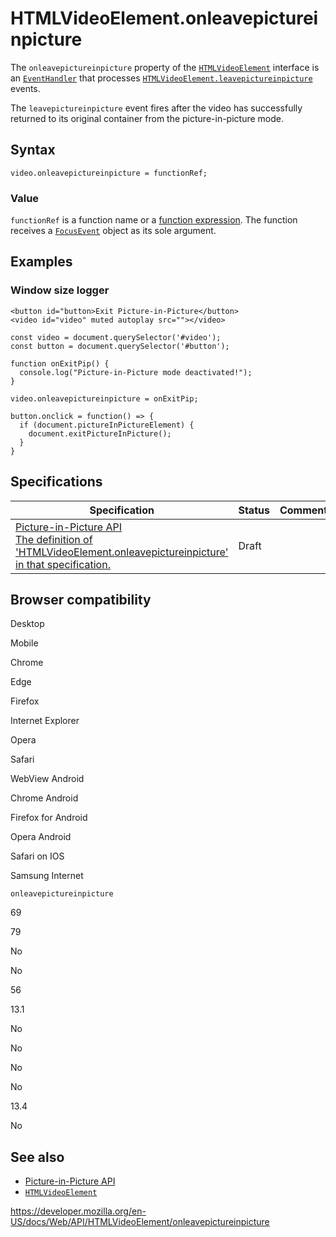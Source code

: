 HTMLVideoElement.onleavepictureinpicture
========================================

The `onleavepictureinpicture` property of the [`HTMLVideoElement`](../htmlvideoelement) interface is an [`EventHandler`](https://developer.mozilla.org/en-US/docs/Web/Events/Event_handlers) that processes [`HTMLVideoElement.leavepictureinpicture`](leavepictureinpicture_event) events.

The `leavepictureinpicture` event fires after the video has successfully returned to its original container from the picture-in-picture mode.

Syntax
------

    video.onleavepictureinpicture = functionRef;

### Value

`functionRef` is a function name or a [function expression](https://developer.mozilla.org/en-US/docs/Web/JavaScript/Reference/Operators/function). The function receives a [`FocusEvent`](../focusevent) object as its sole argument.

Examples
--------

### Window size logger

    <button id="button>Exit Picture-in-Picture</button>
    <video id="video" muted autoplay src=""></video>

    const video = document.querySelector('#video');
    const button = document.querySelector('#button');

    function onExitPip() {
      console.log("Picture-in-Picture mode deactivated!");
    }

    video.onleavepictureinpicture = onExitPip;

    button.onclick = function() => {
      if (document.pictureInPictureElement) {
        document.exitPictureInPicture();
      }
    }

Specifications
--------------

<table><thead><tr class="header"><th>Specification</th><th>Status</th><th>Comment</th></tr></thead><tbody><tr class="odd"><td><a href="https://w3c.github.io/picture-in-picture/#dom-htmlvideoelement-onleavepictureinpicture">Picture-in-Picture API<br />
<span class="small">The definition of 'HTMLVideoElement.onleavepictureinpicture' in that specification.</span></a></td><td><span class="spec-draft">Draft</span></td><td></td></tr></tbody></table>

Browser compatibility
---------------------

Desktop

Mobile

Chrome

Edge

Firefox

Internet Explorer

Opera

Safari

WebView Android

Chrome Android

Firefox for Android

Opera Android

Safari on IOS

Samsung Internet

`onleavepictureinpicture`

69

79

No

No

56

13.1

No

No

No

No

13.4

No

See also
--------

-   [Picture-in-Picture API](../picture-in-picture_api)
-   [`HTMLVideoElement`](../htmlvideoelement)

<a href="https://developer.mozilla.org/en-US/docs/Web/API/HTMLVideoElement/onleavepictureinpicture" class="_attribution-link">https://developer.mozilla.org/en-US/docs/Web/API/HTMLVideoElement/onleavepictureinpicture</a>
